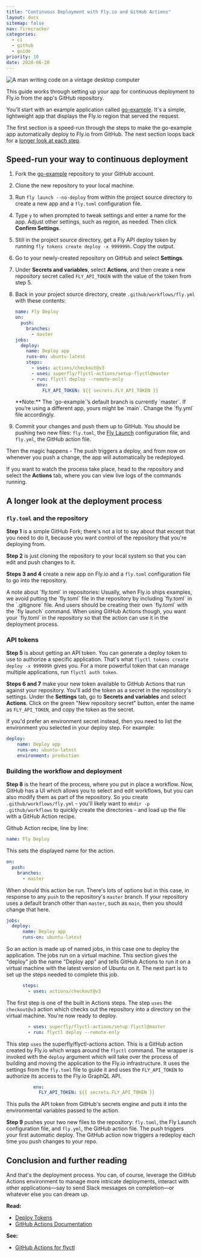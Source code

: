 ```yaml
---
title: "Continuous Deployment with Fly.io and GitHub Actions"
layout: docs
sitemap: false
nav: firecracker
categories:
  - ci
  - github
  - guide
priority: 10
date: 2020-06-20
---
```


<img src="/static/images/continuous-deployment.webp" alt="A man writing code on a vintage desktop computer" class="rounded-xl">

This guide works through setting up your app for continuous deployment to Fly.io from the app's GitHub repository.

You'll start with an example application called [go-example](https://github.com/fly-apps/go-example). It's a simple, lightweight app that displays the Fly.io region that served the request.

The first section is a speed-run through the steps to make the go-example app automatically deploy to Fly.io from GitHub. The next section loops back for a [longer look at each step](#a-longer-look-at-the-deployment-process).

## Speed-run your way to continuous deployment

1. Fork the [go-example](https://github.com/fly-apps/go-example) repository to your GitHub account.
2. Clone the new repository to your local machine.
3. Run `fly launch --no-deploy` from within the project source directory to create a new app and a `fly.toml` configuration file. 
4. Type `y` to when prompted to tweak settings and enter a name for the app. Adjust other settings, such as region, as needed. Then click **Confirm Settings**.
5. Still in the project source directory, get a Fly API deploy token by running `fly tokens create deploy -x 999999h`. Copy the output.
6. Go to your newly-created repository on GitHub and select **Settings**.
7. Under **Secrets and variables**, select **Actions**, and then create a new repository secret called `FLY_API_TOKEN` with the value of the token from step 5.
8. Back in your project source directory, create `.github/workflows/fly.yml` with these contents:
    
    ```yaml
    name: Fly Deploy
    on:
      push:
        branches:
          - master
    jobs:
      deploy:
        name: Deploy app
        runs-on: ubuntu-latest
        steps:
          - uses: actions/checkout@v3
          - uses: superfly/flyctl-actions/setup-flyctl@master
          - run: flyctl deploy --remote-only
            env:
              FLY_API_TOKEN: ${{ secrets.FLY_API_TOKEN }}
    ```

      <div class="note icon">
      **Note:** The `go-example`’s default branch is currently `master`. If you’re using a different app, yours might be `main`. Change the `fly.yml` file accordingly.
      </div>

9. Commit your changes and push them up to GitHub. You should be pushing two new files: `fly.toml`, the [Fly Launch](/docs/apps/) configuration file, and `fly.yml`, the GitHub action file.
  
Then the magic happens - The push triggers a deploy, and from now on whenever you push a change, the app will automatically be redeployed.

If you want to watch the process take place, head to the repository and select the **Actions** tab, where you can view live logs of the commands running.

## A longer look at the deployment process

### `fly.toml` and the repository

**Step 1** is a simple GitHub Fork; there's not a lot to say about that except that you need to do it, because you want control of the repository that you're deploying from.

**Step 2** is just cloning the repository to your local system so that you can edit and push changes to it.

**Steps 3 and 4** create a new app on Fly.io and a `fly.toml` configuration file to go into the repository.

<div class="callout">
A note about `fly.toml` in repositories: Usually, when Fly.io ships examples, we avoid putting the `fly.toml` file in the repository by including `fly.toml` in the `.gitignore` file. And users should be creating their own `fly.toml` with the `fly launch` command. When using GitHub Actions though, you want your `fly.toml` in the repository so that the action can use it in the deployment process.
</div>

### API tokens

**Step 5** is about getting an API token. You can generate a deploy token to use to authorize a specific application. That's what `flyctl tokens create deploy -x 999999h` gives you. For a more powerful token that can manage multiple applications, run `flyctl auth token`.

**Steps 6 and 7** make your new token available to GitHub Actions that run against your repository. You'll add the token as a secret in the repository's settings. Under the **Settings** tab, go to **Secrets and variables** and select **Actions**. Click on the green "New repository secret" button, enter the name as `FLY_API_TOKEN`, and copy the token as the secret.

If you'd prefer an environment secret instead, then you need to list the environment you selected in your deploy step.  For example:

```yaml
deploy:
    name: Deploy app
    runs-on: ubuntu-latest
    environment: production
```

### Building the workflow and deployment

**Step 8** is the heart of the process, where you put in place a workflow. Now, GitHub has a UI which allows you to select and edit workflows, but you can also modify them as part of the repository. So you create `.github/workflows/fly.yml` - you'll likely want to `mkdir -p .github/workflows` to quickly create the directories - and load up the file with a GitHub Action recipe.

Github Action recipe, line by line:

```yaml
name: Fly Deploy
```

This sets the displayed name for the action.

```yaml
on:
  push:
    branches:
      - master
```

When should this action be run. There's lots of options but in this case, in response to any `push` to the repository's `master` branch. If your repository uses a default branch other than `master`, such as `main`, then you should change that here.

```yaml
jobs:
  deploy:
      name: Deploy app
      runs-on: ubuntu-latest
```

So an action is made up of named jobs, in this case one to deploy the application. The jobs run on a virtual machine. This section gives the "deploy" job the name "Deploy app" and tells GitHub Actions to run it on a virtual machine with the latest version of Ubuntu on it. The next part is to set up the steps needed to complete this job.

```yaml
      steps:
        - uses: actions/checkout@v3
```

The first step is one of the built in Actions steps. The step `uses` the `checkout@v3` action which checks out the repository into a directory on the virtual machine. You're now ready to deploy.

```yaml
        - uses: superfly/flyctl-actions/setup-flyctl@master
        - run: flyctl deploy --remote-only
```

This step `uses` the superfly/flyctl-actions action. This is a GitHub action created by Fly.io which wraps around the `flyctl` command. The wrapper is invoked with the `deploy` argument which will take over the process of building and moving the application to the Fly.io infrastructure. It uses the settings from the `fly.toml` file to guide it and uses the `FLY_API_TOKEN` to authorize its access to the Fly.io GraphQL API.

```yaml
          env:
            FLY_API_TOKEN: ${{ secrets.FLY_API_TOKEN }}
```

This pulls the API token from GitHub's secrets engine and puts it into the environmental variables passed to the action.

**Step 9** pushes your two new files to the repository: `fly.toml`, the Fly Launch configuration file, and `fly.yml`, the GitHub action file. The push triggers your first automatic deploy. The GitHub action now triggers a redeploy each time you push changes to your repo.

## Conclusion and further reading

And that's the deployment process. You can, of course, leverage the GitHub Actions environment to manage more intricate deployments, interact with other applications&mdash;say to send Slack messages on completion&mdash;or whatever else you can dream up.

**Read:**

* [Deploy Tokens](/docs/reference/deploy-tokens/)
* [GitHub Actions Documentation](https://docs.github.com/en/actions)

**See:**

* [GitHub Actions for flyctl](https://github.com/superfly/flyctl-actions)





